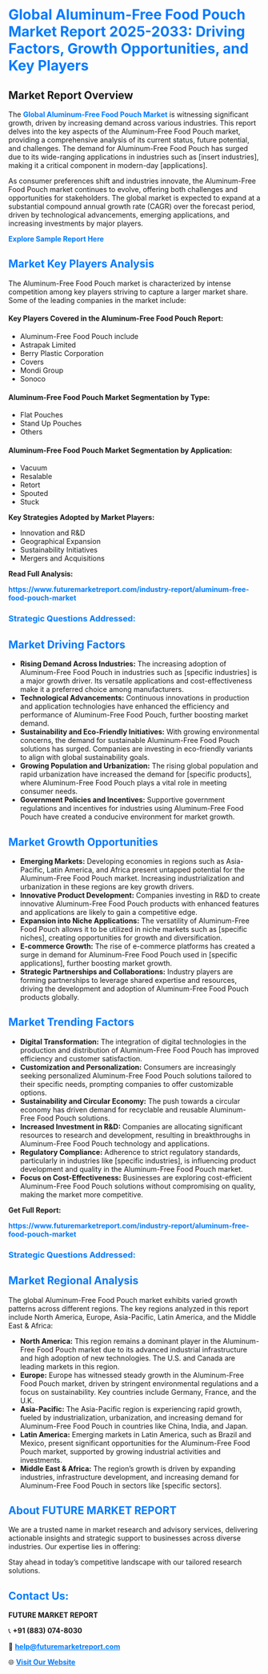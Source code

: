 <h1 style="color: #007BFF;">Global Aluminum-Free Food Pouch Market Report 2025-2033: Driving Factors, Growth Opportunities, and Key Players</h1>

<section id="overview">
<h2>Market Report Overview</h2>
<p>The <a href="https://www.futuremarketreport.com/industry-report/aluminum-free-food-pouch-market" style="color: #007BFF; text-decoration: none;"><strong>Global Aluminum-Free Food Pouch Market</strong></a> is witnessing significant growth, driven by increasing demand across various industries. This report delves into the key aspects of the Aluminum-Free Food Pouch market, providing a comprehensive analysis of its current status, future potential, and challenges. The demand for Aluminum-Free Food Pouch has surged due to its wide-ranging applications in industries such as [insert industries], making it a critical component in modern-day [applications].</p>
<p>As consumer preferences shift and industries innovate, the Aluminum-Free Food Pouch market continues to evolve, offering both challenges and opportunities for stakeholders. The global market is expected to expand at a substantial compound annual growth rate (CAGR) over the forecast period, driven by technological advancements, emerging applications, and increasing investments by major players.</p>
</section>

<section id="overview">
<p><a href="https://www.futuremarketreport.com/request-sample/reportId=100425" style="color: #007BFF; text-decoration: none;"><strong>Explore Sample Report Here</strong></a></p>
</section>

<section id="key-players">
<h2 style="color: #007BFF;">Market Key Players Analysis</h2>
<p>The Aluminum-Free Food Pouch market is characterized by intense competition among key players striving to capture a larger market share. Some of the leading companies in the market include:</p>
<h4>Key Players Covered in the Aluminum-Free Food Pouch Report:</h4>
<ul><li>Aluminum-Free Food Pouch include</li><li>Astrapak Limited</li><li>Berry Plastic Corporation</li><li>Covers</li><li>Mondi Group</li><li>Sonoco</li></ul>
<h4>Aluminum-Free Food Pouch Market Segmentation by Type:</h4>
<ul><li>Flat Pouches</li><li>Stand Up Pouches</li><li>Others</li></ul>

<h4>Aluminum-Free Food Pouch Market Segmentation by Application:</h4>
<ul><li>Vacuum</li><li>Resalable</li><li>Retort</li><li>Spouted</li><li>Stuck</li></ul>
<p><strong>Key Strategies Adopted by Market Players:</strong></p>
<ul>
<li>Innovation and R&D</li>
<li>Geographical Expansion</li>
<li>Sustainability Initiatives</li>
<li>Mergers and Acquisitions</li>
</ul>
</section>

<section>
<p><strong>Read Full Analysis: </strong></p><a href="https://www.futuremarketreport.com/industry-report/aluminum-free-food-pouch-market" style="color: #007BFF; text-decoration: none;"><strong>https://www.futuremarketreport.com/industry-report/aluminum-free-food-pouch-market</strong></a>
<h3 style="color: #007BFF;">Strategic Questions Addressed:</h3>
</section>

<section id="driving-factors">
<h2 style="color: #007BFF;">Market Driving Factors</h2>
<ul>
<li><strong>Rising Demand Across Industries:</strong> The increasing adoption of Aluminum-Free Food Pouch in industries such as [specific industries] is a major growth driver. Its versatile applications and cost-effectiveness make it a preferred choice among manufacturers.</li>
<li><strong>Technological Advancements:</strong> Continuous innovations in production and application technologies have enhanced the efficiency and performance of Aluminum-Free Food Pouch, further boosting market demand.</li>
<li><strong>Sustainability and Eco-Friendly Initiatives:</strong> With growing environmental concerns, the demand for sustainable Aluminum-Free Food Pouch solutions has surged. Companies are investing in eco-friendly variants to align with global sustainability goals.</li>
<li><strong>Growing Population and Urbanization:</strong> The rising global population and rapid urbanization have increased the demand for [specific products], where Aluminum-Free Food Pouch plays a vital role in meeting consumer needs.</li>
<li><strong>Government Policies and Incentives:</strong> Supportive government regulations and incentives for industries using Aluminum-Free Food Pouch have created a conducive environment for market growth.</li>
</ul>
</section>

<section id="growth-opportunities">
<h2 style="color: #007BFF;">Market Growth Opportunities</h2>
<ul>
<li><strong>Emerging Markets:</strong> Developing economies in regions such as Asia-Pacific, Latin America, and Africa present untapped potential for the Aluminum-Free Food Pouch market. Increasing industrialization and urbanization in these regions are key growth drivers.</li>
<li><strong>Innovative Product Development:</strong> Companies investing in R&D to create innovative Aluminum-Free Food Pouch products with enhanced features and applications are likely to gain a competitive edge.</li>
<li><strong>Expansion into Niche Applications:</strong> The versatility of Aluminum-Free Food Pouch allows it to be utilized in niche markets such as [specific niches], creating opportunities for growth and diversification.</li>
<li><strong>E-commerce Growth:</strong> The rise of e-commerce platforms has created a surge in demand for Aluminum-Free Food Pouch used in [specific applications], further boosting market growth.</li>
<li><strong>Strategic Partnerships and Collaborations:</strong> Industry players are forming partnerships to leverage shared expertise and resources, driving the development and adoption of Aluminum-Free Food Pouch products globally.</li>
</ul>
</section>

<section id="trending-factors">
<h2 style="color: #007BFF;">Market Trending Factors</h2>
<ul>
<li><strong>Digital Transformation:</strong> The integration of digital technologies in the production and distribution of Aluminum-Free Food Pouch has improved efficiency and customer satisfaction.</li>
<li><strong>Customization and Personalization:</strong> Consumers are increasingly seeking personalized Aluminum-Free Food Pouch solutions tailored to their specific needs, prompting companies to offer customizable options.</li>
<li><strong>Sustainability and Circular Economy:</strong> The push towards a circular economy has driven demand for recyclable and reusable Aluminum-Free Food Pouch solutions.</li>
<li><strong>Increased Investment in R&D:</strong> Companies are allocating significant resources to research and development, resulting in breakthroughs in Aluminum-Free Food Pouch technology and applications.</li>
<li><strong>Regulatory Compliance:</strong> Adherence to strict regulatory standards, particularly in industries like [specific industries], is influencing product development and quality in the Aluminum-Free Food Pouch market.</li>
<li><strong>Focus on Cost-Effectiveness:</strong> Businesses are exploring cost-efficient Aluminum-Free Food Pouch solutions without compromising on quality, making the market more competitive.</li>
</ul>
</section>

<section>
<p><strong>Get Full Report: </strong></p><a href="https://www.futuremarketreport.com/industry-report/aluminum-free-food-pouch-market" style="color: #007BFF; text-decoration: none;"><strong>https://www.futuremarketreport.com/industry-report/aluminum-free-food-pouch-market</strong></a>
<h3 style="color: #007BFF;">Strategic Questions Addressed:</h3>
</section>


<section id="regional-analysis">
<h2 style="color: #007BFF;">Market Regional Analysis</h2>
<p>The global Aluminum-Free Food Pouch market exhibits varied growth patterns across different regions. The key regions analyzed in this report include North America, Europe, Asia-Pacific, Latin America, and the Middle East & Africa:</p>
<ul>
<li><strong>North America:</strong> This region remains a dominant player in the Aluminum-Free Food Pouch market due to its advanced industrial infrastructure and high adoption of new technologies. The U.S. and Canada are leading markets in this region.</li>
<li><strong>Europe:</strong> Europe has witnessed steady growth in the Aluminum-Free Food Pouch market, driven by stringent environmental regulations and a focus on sustainability. Key countries include Germany, France, and the U.K.</li>
<li><strong>Asia-Pacific:</strong> The Asia-Pacific region is experiencing rapid growth, fueled by industrialization, urbanization, and increasing demand for Aluminum-Free Food Pouch in countries like China, India, and Japan.</li>
<li><strong>Latin America:</strong> Emerging markets in Latin America, such as Brazil and Mexico, present significant opportunities for the Aluminum-Free Food Pouch market, supported by growing industrial activities and investments.</li>
<li><strong>Middle East & Africa:</strong> The region’s growth is driven by expanding industries, infrastructure development, and increasing demand for Aluminum-Free Food Pouch in sectors like [specific sectors].</li>
</ul>
</section>

<footer>
<h2 style="color: #007BFF;">About FUTURE MARKET REPORT</h2>
<p>We are a trusted name in market research and advisory services, delivering actionable insights and strategic support to businesses across diverse industries. Our expertise lies in offering:</p>

<p>Stay ahead in today’s competitive landscape with our tailored research solutions.</p>

<h2 style="color: #007BFF;">Contact Us:</h2>
<p><strong>FUTURE MARKET REPORT</strong></p>
<p>📞 <strong>+91 (883) 074-8030</strong></p>
<p>📧 <strong><a href="mailto:help@futuremarketreport.com" style="color: #007BFF;">help@futuremarketreport.com</a></strong></p>
<p>🌐 <strong><a href="https://www.futuremarketreport.com/" style="color: #007BFF;">Visit Our Website</a></strong></p>
</footer>